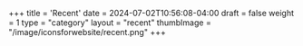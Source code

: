 +++
title = 'Recent'
date = 2024-07-02T10:56:08-04:00
draft = false
weight = 1
type = "category"
layout = "recent"
thumbImage = "/image/iconsforwebsite/recent.png"
+++
